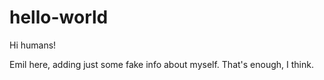 # hello-world
Hi humans!

Emil here, adding just some fake info about myself.
That's enough, I think.
